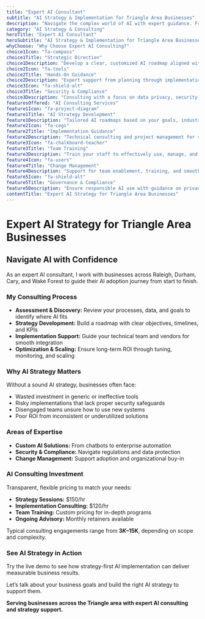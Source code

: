 ```yaml
---
title: "Expert AI Consultant"
subtitle: "AI Strategy & Implementation for Triangle Area Businesses"
description: "Navigate the complex world of AI with expert guidance. From strategy development to implementation, I help Triangle area businesses leverage AI technology effectively and responsibly."
category: "AI Strategy & Consulting"
heroTitle: "Expert AI Consultant"
heroSubtitle: "AI Strategy & Implementation for Triangle Area Businesses"
whyChoose: "Why Choose Expert AI Consulting?"
choice1Icon: "fa-compass"
choice1Title: "Strategic Direction"
choice1Description: "Develop a clear, customized AI roadmap aligned with your business goals"
choice2Icon: "fa-tools"
choice2Title: "Hands-On Guidance"
choice2Description: "Expert support from planning through implementation and optimization"
choice3Icon: "fa-shield-alt"
choice3Title: "Security & Compliance"
choice3Description: "Consulting with a focus on data privacy, security, and responsible AI adoption"
featuresOffered: "AI Consulting Services"
feature1Icon: "fa-project-diagram"
feature1Title: "AI Strategy Development"
feature1Description: "Tailored AI roadmaps based on your goals, industry, and technology readiness"
feature2Icon: "fa-cogs"
feature2Title: "Implementation Guidance"
feature2Description: "Technical consulting and project management for successful AI deployment"
feature3Icon: "fa-chalkboard-teacher"
feature3Title: "Team Training"
feature3Description: "Train your staff to effectively use, manage, and adapt to AI tools and workflows"
feature4Icon: "fa-users"
feature4Title: "Change Management"
feature4Description: "Support for team enablement, training, and smooth AI adoption"
feature5Icon: "fa-shield-alt"
feature5Title: "Governance & Compliance"
feature5Description: "Ensure responsible AI use with guidance on privacy, ethics, and regulatory compliance"
contentTitle: "Expert AI Strategy for Triangle Area Businesses"
---
```


# Expert AI Strategy for Triangle Area Businesses

## Navigate AI with Confidence

As an expert AI consultant, I work with businesses across Raleigh, Durham, Cary, and Wake Forest to guide their AI adoption journey from start to finish.

### My Consulting Process

- **Assessment & Discovery:** Review your processes, data, and goals to identify where AI fits  
- **Strategy Development:** Build a roadmap with clear objectives, timelines, and KPIs  
- **Implementation Support:** Guide your technical team and vendors for smooth integration  
- **Optimization & Scaling:** Ensure long-term ROI through tuning, monitoring, and scaling  

### Why AI Strategy Matters

Without a sound AI strategy, businesses often face:

- Wasted investment in generic or ineffective tools  
- Risky implementations that lack proper security safeguards  
- Disengaged teams unsure how to use new systems  
- Poor ROI from inconsistent or underutilized solutions  

### Areas of Expertise

- **Custom AI Solutions:** From chatbots to enterprise automation  
- **Security & Compliance:** Navigate regulations and data protection  
- **Change Management:** Support adoption and organizational buy-in  

### AI Consulting Investment

Transparent, flexible pricing to match your needs:

- **Strategy Sessions:** $150/hr  
- **Implementation Consulting:** $120/hr  
- **Team Training:** Custom pricing for in-depth programs  
- **Ongoing Advisory:** Monthly retainers available  

Typical consulting engagements range from **$3K–$15K**, depending on scope and complexity.

### See AI Strategy in Action

Try the live demo to see how strategy-first AI implementation can deliver measurable business results.

Let’s talk about your business goals and build the right AI strategy to support them.

**Serving businesses across the Triangle area with expert AI consulting and strategy support.**
